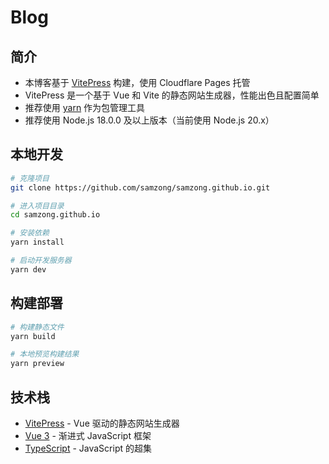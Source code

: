 # Blog

## 简介

- 本博客基于 [VitePress](https://vitepress.dev/) 构建，使用 Cloudflare Pages 托管
- VitePress 是一个基于 Vue 和 Vite 的静态网站生成器，性能出色且配置简单
- 推荐使用 [yarn](https://yarnpkg.com/) 作为包管理工具
- 推荐使用 Node.js 18.0.0 及以上版本（当前使用 Node.js 20.x）

## 本地开发

```bash
# 克隆项目
git clone https://github.com/samzong/samzong.github.io.git

# 进入项目目录
cd samzong.github.io

# 安装依赖
yarn install

# 启动开发服务器
yarn dev
```

## 构建部署

```bash
# 构建静态文件
yarn build

# 本地预览构建结果
yarn preview
```

## 技术栈

- [VitePress](https://vitepress.dev/) - Vue 驱动的静态网站生成器
- [Vue 3](https://vuejs.org/) - 渐进式 JavaScript 框架
- [TypeScript](https://www.typescriptlang.org/) - JavaScript 的超集
